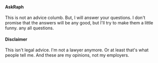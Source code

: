 
#### AskRaph

This is not an advice columb. But, I will answer your questions. I don't promise that the answers will be any good, but I'll try to make them a little funny. 
any all questions. 

#### Disclaimer

This isn't legal advice. I'm not a lawyer anymore. Or at least that's what people tell me. And these are my opinions, not my employers. 
